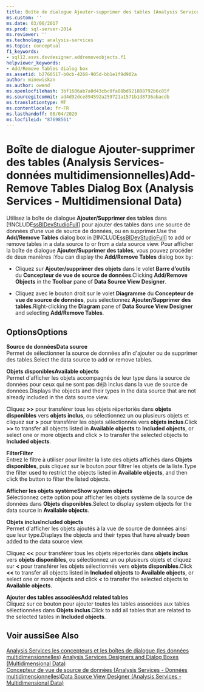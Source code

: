 ```yaml
---
title: Boîte de dialogue Ajouter-supprimer des tables (Analysis Services-données multidimensionnelles) | Microsoft Docs
ms.custom: ''
ms.date: 03/06/2017
ms.prod: sql-server-2014
ms.reviewer: ''
ms.technology: analysis-services
ms.topic: conceptual
f1_keywords:
- sql12.asvs.dsvdesigner.addremoveobjects.f1
helpviewer_keywords:
- Add/Remove Tables dialog box
ms.assetid: b2760517-b0cb-4268-905d-bb1e1f9d902a
author: minewiskan
ms.author: owend
ms.openlocfilehash: 3bf1606ab7a0d43cbc0fa08bd921808792b6c85f
ms.sourcegitcommit: ad4d92dce894592a259721a1571b1d8736abacdb
ms.translationtype: MT
ms.contentlocale: fr-FR
ms.lasthandoff: 08/04/2020
ms.locfileid: "87698561"
---
```

# <a name="add-remove-tables-dialog-box-analysis-services---multidimensional-data"></a><span data-ttu-id="45bca-102">Boîte de dialogue Ajouter-supprimer des tables (Analysis Services-données multidimensionnelles)</span><span class="sxs-lookup"><span data-stu-id="45bca-102">Add-Remove Tables Dialog Box (Analysis Services - Multidimensional Data)</span></span>
  <span data-ttu-id="45bca-103">Utilisez la boîte de dialogue **Ajouter/Supprimer des tables** dans [!INCLUDE[ssBIDevStudioFull](../../includes/ssbidevstudiofull-md.md)] pour ajouter des tables dans une source de données d’une vue de source de données, ou en supprimer.</span><span class="sxs-lookup"><span data-stu-id="45bca-103">Use the **Add/Remove Tables** dialog box in [!INCLUDE[ssBIDevStudioFull](../../includes/ssbidevstudiofull-md.md)] to add or remove tables in a data source to or from a data source view.</span></span> <span data-ttu-id="45bca-104">Pour afficher la boîte de dialogue **Ajouter/Supprimer des tables**, vous pouvez procéder de deux manières :</span><span class="sxs-lookup"><span data-stu-id="45bca-104">You can display the **Add/Remove Tables** dialog box by:</span></span>  
  
-   <span data-ttu-id="45bca-105">Cliquez sur **Ajouter/supprimer des objets** dans le volet **Barre d’outils** du **Concepteur de vue de source de données**.</span><span class="sxs-lookup"><span data-stu-id="45bca-105">Clicking **Add/Remove Objects** in the **Toolbar** pane of **Data Source View Designer**.</span></span>  
  
-   <span data-ttu-id="45bca-106">Cliquez avec le bouton droit sur le volet **Diagramme** du **Concepteur de vue de source de données**, puis sélectionnez **Ajouter/Supprimer des tables**.</span><span class="sxs-lookup"><span data-stu-id="45bca-106">Right-clicking the **Diagram** pane of **Data Source View Designer** and selecting **Add/Remove Tables**.</span></span>  
  
## <a name="options"></a><span data-ttu-id="45bca-107">Options</span><span class="sxs-lookup"><span data-stu-id="45bca-107">Options</span></span>  
 <span data-ttu-id="45bca-108">**Source de données**</span><span class="sxs-lookup"><span data-stu-id="45bca-108">**Data source**</span></span>  
 <span data-ttu-id="45bca-109">Permet de sélectionner la source de données afin d'ajouter ou de supprimer des tables.</span><span class="sxs-lookup"><span data-stu-id="45bca-109">Select the data source to add or remove tables.</span></span>  
  
 <span data-ttu-id="45bca-110">**Objets disponibles**</span><span class="sxs-lookup"><span data-stu-id="45bca-110">**Available objects**</span></span>  
 <span data-ttu-id="45bca-111">Permet d'afficher les objets accompagnés de leur type dans la source de données pour ceux qui ne sont pas déjà inclus dans la vue de source de données.</span><span class="sxs-lookup"><span data-stu-id="45bca-111">Displays the objects and their types in the data source that are not already included in the data source view.</span></span>  
  
 <span data-ttu-id="45bca-112">Cliquez **>>** pour transférer tous les objets répertoriés dans **objets disponibles** vers **objets inclus**, ou sélectionnez un ou plusieurs objets et cliquez sur **>** pour transférer les objets sélectionnés vers **objets inclus**.</span><span class="sxs-lookup"><span data-stu-id="45bca-112">Click **>>** to transfer all objects listed in **Available objects** to **Included objects**, or select one or more objects and click **>** to transfer the selected objects to **Included objects**.</span></span>  
  
 <span data-ttu-id="45bca-113">**Filter**</span><span class="sxs-lookup"><span data-stu-id="45bca-113">**Filter**</span></span>  
 <span data-ttu-id="45bca-114">Entrez le filtre à utiliser pour limiter la liste des objets affichés dans **Objets disponibles**, puis cliquez sur le bouton pour filtrer les objets de la liste.</span><span class="sxs-lookup"><span data-stu-id="45bca-114">Type the filter used to restrict the objects listed in **Available objects**, and then click the button to filter the listed objects.</span></span>  
  
 <span data-ttu-id="45bca-115">**Afficher les objets système**</span><span class="sxs-lookup"><span data-stu-id="45bca-115">**Show system objects**</span></span>  
 <span data-ttu-id="45bca-116">Sélectionnez cette option pour afficher les objets système de la source de données dans **Objets disponibles**.</span><span class="sxs-lookup"><span data-stu-id="45bca-116">Select to display system objects for the data source in **Available objects**.</span></span>  
  
 <span data-ttu-id="45bca-117">**Objets inclus**</span><span class="sxs-lookup"><span data-stu-id="45bca-117">**Included objects**</span></span>  
 <span data-ttu-id="45bca-118">Permet d'afficher les objets ajoutés à la vue de source de données ainsi que leur type.</span><span class="sxs-lookup"><span data-stu-id="45bca-118">Displays the objects and their types that have already been added to the data source view.</span></span>  
  
 <span data-ttu-id="45bca-119">Cliquez **<<** pour transférer tous les objets répertoriés dans **objets inclus** vers **objets disponibles**, ou sélectionnez un ou plusieurs objets et cliquez sur **<** pour transférer les objets sélectionnés vers **objets disponibles**.</span><span class="sxs-lookup"><span data-stu-id="45bca-119">Click **<<** to transfer all objects listed in **Included objects** to **Available objects**, or select one or more objects and click **<** to transfer the selected objects to **Available objects**.</span></span>  
  
 <span data-ttu-id="45bca-120">**Ajouter des tables associées**</span><span class="sxs-lookup"><span data-stu-id="45bca-120">**Add related tables**</span></span>  
 <span data-ttu-id="45bca-121">Cliquez sur ce bouton pour ajouter toutes les tables associées aux tables sélectionnées dans **Objets inclus**.</span><span class="sxs-lookup"><span data-stu-id="45bca-121">Click to add all tables that are related to the selected tables in **Included objects**.</span></span>  
  
## <a name="see-also"></a><span data-ttu-id="45bca-122">Voir aussi</span><span class="sxs-lookup"><span data-stu-id="45bca-122">See Also</span></span>  
 <span data-ttu-id="45bca-123">[Analysis Services les concepteurs et les boîtes de dialogue &#40;les données multidimensionnelles&#41;](../analysis-services/analysis-services-designers-and-dialog-boxes-multidimensional-data.md) </span><span class="sxs-lookup"><span data-stu-id="45bca-123">[Analysis Services Designers and Dialog Boxes &#40;Multidimensional Data&#41;](../analysis-services/analysis-services-designers-and-dialog-boxes-multidimensional-data.md) </span></span>  
 [<span data-ttu-id="45bca-124">Concepteur de vue de source de données &#40;Analysis Services - Données multidimensionnelles&#41;</span><span class="sxs-lookup"><span data-stu-id="45bca-124">Data Source View Designer &#40;Analysis Services - Multidimensional Data&#41;</span></span>](../analysis-services/data-source-view-designer-analysis-services-multidimensional-data.md)  
  
  
